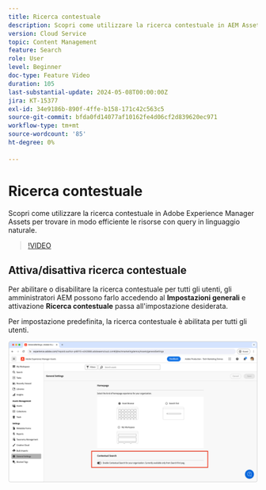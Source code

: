 ```yaml
---
title: Ricerca contestuale
description: Scopri come utilizzare la ricerca contestuale in AEM Assets per trovare in modo efficiente le risorse con query in linguaggio naturale.
version: Cloud Service
topic: Content Management
feature: Search
role: User
level: Beginner
doc-type: Feature Video
duration: 105
last-substantial-update: 2024-05-08T00:00:00Z
jira: KT-15377
exl-id: 34e9186b-890f-4ffe-b158-171c42c563c5
source-git-commit: bfda0fd14077af10162fe4d06cf2d839620ec971
workflow-type: tm+mt
source-wordcount: '85'
ht-degree: 0%

---
```


# Ricerca contestuale

Scopri come utilizzare la ricerca contestuale in Adobe Experience Manager Assets per trovare in modo efficiente le risorse con query in linguaggio naturale.

>[!VIDEO](https://video.tv.adobe.com/v/3428667/?learn=on)

## Attiva/disattiva ricerca contestuale

Per abilitare o disabilitare la ricerca contestuale per tutti gli utenti, gli amministratori AEM possono farlo accedendo al __Impostazioni generali__ e attivazione __Ricerca contestuale__ passa all&#39;impostazione desiderata.

Per impostazione predefinita, la ricerca contestuale è abilitata per tutti gli utenti.

![Abilita ricerca contestuale](./assets/contextual-search/enable-contextual-search.png)